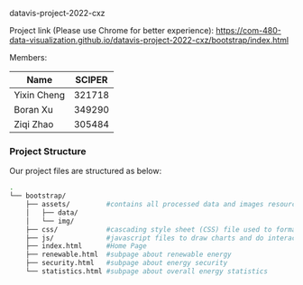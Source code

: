 datavis-project-2022-cxz

Project link (Please use Chrome for better experience): https://com-480-data-visualization.github.io/datavis-project-2022-cxz/bootstrap/index.html

Members:

|     Name    | SCIPER |
|-------------| -------|
| Yixin Cheng | 321718 |
| Boran Xu    | 349290 |
| Ziqi Zhao   | 305484 |

### Project Structure

Our project files are structured as below:

```bash
.
└── bootstrap/
    ├── assets/         #contains all processed data and images resources/
    │   ├── data/
    │   └── img/
    ├── css/            #cascading style sheet (CSS) file used to format the contents of a webpage
    ├── js/             #javascript files to draw charts and do interactions
    ├── index.html      #Home Page
    ├── renewable.html  #subpage about renewable energy
    ├── security.html   #subpage about energy security
    └── statistics.html #subpage about overall energy statistics
```
